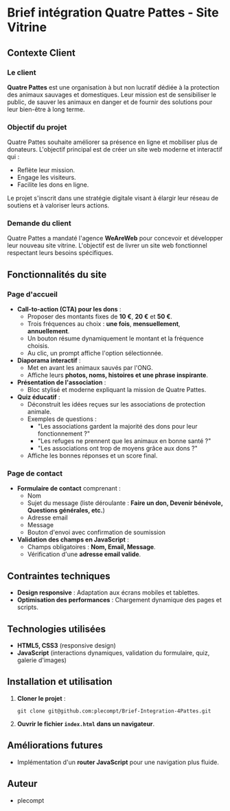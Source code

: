 # Brief intégration Quatre Pattes - Site Vitrine

## Contexte Client

### Le client
**Quatre Pattes** est une organisation à but non lucratif dédiée à la protection des animaux sauvages et domestiques. Leur mission est de sensibiliser le public, de sauver les animaux en danger et de fournir des solutions pour leur bien-être à long terme.

### Objectif du projet
Quatre Pattes souhaite améliorer sa présence en ligne et mobiliser plus de donateurs. L'objectif principal est de créer un site web moderne et interactif qui :
- Reflète leur mission.
- Engage les visiteurs.
- Facilite les dons en ligne.

Le projet s'inscrit dans une stratégie digitale visant à élargir leur réseau de soutiens et à valoriser leurs actions.

### Demande du client
Quatre Pattes a mandaté l'agence **WeAreWeb** pour concevoir et développer leur nouveau site vitrine. L'objectif est de livrer un site web fonctionnel respectant leurs besoins spécifiques.

## Fonctionnalités du site

### Page d'accueil
- **Call-to-action (CTA) pour les dons** :
  - Proposer des montants fixes de **10 €**, **20 €** et **50 €**.
  - Trois fréquences au choix : **une fois**, **mensuellement**, **annuellement**.
  - Un bouton résume dynamiquement le montant et la fréquence choisis.
  - Au clic, un prompt affiche l'option sélectionnée.
- **Diaporama interactif** :
  - Met en avant les animaux sauvés par l'ONG.
  - Affiche leurs **photos, noms, histoires et une phrase inspirante**.
- **Présentation de l'association** :
  - Bloc stylisé et moderne expliquant la mission de Quatre Pattes.
- **Quiz éducatif** :
  - Déconstruit les idées reçues sur les associations de protection animale.
  - Exemples de questions :
    - "Les associations gardent la majorité des dons pour leur fonctionnement ?"
    - "Les refuges ne prennent que les animaux en bonne santé ?"
    - "Les associations ont trop de moyens grâce aux dons ?"
  - Affiche les bonnes réponses et un score final.

### Page de contact
- **Formulaire de contact** comprenant :
  - Nom
  - Sujet du message (liste déroulante : **Faire un don, Devenir bénévole, Questions générales, etc.**)
  - Adresse email
  - Message
  - Bouton d'envoi avec confirmation de soumission
- **Validation des champs en JavaScript** :
  - Champs obligatoires : **Nom, Email, Message**.
  - Vérification d'une **adresse email valide**.

## Contraintes techniques
- **Design responsive** : Adaptation aux écrans mobiles et tablettes.
- **Optimisation des performances** : Chargement dynamique des pages et scripts.

## Technologies utilisées
- **HTML5, CSS3** (responsive design)
- **JavaScript** (interactions dynamiques, validation du formulaire, quiz, galerie d'images)

## Installation et utilisation
1. **Cloner le projet** :
   ```
   git clone git@github.com:plecompt/Brief-Integration-4Pattes.git
   ```
2. **Ouvrir le fichier `index.html` dans un navigateur**.

## Améliorations futures
- Implémentation d'un **router JavaScript** pour une navigation plus fluide.

## Auteur
- plecompt